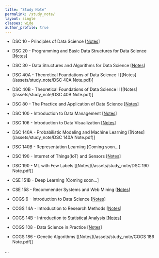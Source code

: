```yaml
---
title: "Study Note"
permalink: /study_note/
layout: single
classes: wide
author_profile: true
---
```



- DSC 10 - Principles of Data Science [[Notes](https://www.dropbox.com/scl/fi/3ikn5an8mtpoxzoi9sire/DSC-10.paper?rlkey=blum6rha13mhux9q5m6wythd0&st=yxvc9l5a&dl=0)]
- DSC 20 - Programming and Basic Data Structures for Data Science [[Notes](https://www.dropbox.com/scl/fi/5bj4fn34f8zgpx1qnfbms/DSC-20.paper?rlkey=fmed4p3cr9qxwx566g0skvu3f&st=k6l1b6cs&dl=0)]
- DSC 30 - Data Structures and Algorithms for Data Science [[Notes](https://www.dropbox.com/scl/fi/2pnrljbk8do5tyf42ghca/DSC-30.paper?rlkey=g8w53yjvzhlcndl3okts1sdu0&st=ceahnqwf&dl=0)]
- DSC 40A - Theoretical Foundations of Data Science I [[Notes](/assets/study_note/DSC 40A Note.pdf)]
- DSC 40B - Theoretical Foundations of Data Science II [[Notes](/assets/study_note/DSC 40B Note.pdf)]
- DSC 80 - The Practice and Application of Data Science [[Notes](https://www.dropbox.com/scl/fi/q8thkt10kkm4fnguavfyy/DSC-80.paper?rlkey=70szwrvvmcdcuu9p5j7v06oha&st=67ua6njd&dl=0)]
- DSC 100 - Introduction to Data Management [[Notes](https://www.dropbox.com/scl/fi/o33ouls620f7turbnr4m3/DSC-100.paper?rlkey=e1njt2bqjhj78581f94x7683d&st=7kxw393o&dl=0)]
- DSC 106 - Introduction to Data Visualization [[Notes](https://www.dropbox.com/scl/fi/hg7mo8ns55qnhx5zoifd8/DSC-106-Data-Visualization.paper?rlkey=l3w7ld0355moial66exspc90v&st=mipeknns&dl=0)]
- DSC 140A - Probabilistic Modeling and Machine Learning [[Notes](/assets/study_note/DSC 140A Note.pdf)]
- DSC 140B - Representation Learning [Coming soon...]
- DSC 190 - Internet of Things(IoT) and Sensors [[Notes](https://www.dropbox.com/scl/fi/0whwehbzx1zx07f8ibs4l/DSC-190-IOT.paper?rlkey=0ehk5r6xvvbvsbpsrep454ibe&st=dud1um9m&dl=0)]
- DSC 190 - ML with Few Labels [[Notes](/assets/study_note/DSC 190 Note.pdf)]

- CSE 151B - Deep Learning [Coming soon...]
- CSE 158 - Recommender Systems and Web Mining [[Notes](https://www.dropbox.com/scl/fi/b5ob1uh0yyi06so9pl74a/CSE-158.paper?rlkey=sdf0bohpyo0ngq159ud1srqia&st=n7adqx5a&dl=0)]

- COGS 9 - Introduction to Data Science [[Notes](https://www.dropbox.com/scl/fi/7d781hlh0kithbal5xmfy/COGS-9.paper?rlkey=un1clbuf430xxx6akgplyfhyz&st=lipg2tkc&dl=0)]
- COGS 14A - Introduction to Research Methods [[Notes](https://www.dropbox.com/scl/fi/q6dnlwqbwzxf1nthv2046/COGS-14A.paper?rlkey=yzdaajyq1zh0intdg7nxz66hz&st=ru3efj6h&dl=0)]
- COGS 14B - Introduction to Statistical Analysis [[Notes](https://www.dropbox.com/scl/fi/9gdmxl4thkse2s7mttnwu/COGS-14B.paper?rlkey=czzcxtornw69vfewcgighqx6a&st=20qtr5x4&dl=0)]
- COGS 108 - Data Science in Practice [[Notes](https://www.dropbox.com/scl/fi/dbq7lylm2l0np1lljnusb/COGS-108.paper?rlkey=3q5tus5cv1eulj7ayvwgdes78&st=mtcfw43m&dl=0)]
- COGS 186 - Genetic Algorithms [[Notes](/assets/study_note/COGS 186 Note.pdf)]

...
